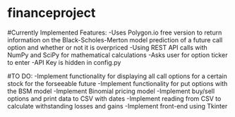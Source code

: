# financeproject

#Currently Implemented Features:
-Uses Polygon.io free version to return information on the Black-Scholes-Merton model prediction of a future call option and whether or not it is overpriced
-Using REST API calls with NumPy and SciPy for mathematical calculations
-Asks user for option ticker to enter
-API Key is hidden in config.py


#TO DO:
-Implement functionality for displaying all call options for a certain stock for the forseeable future
-Implement functionality for put options with the BSM model
-Implement Binomial pricing model
-Implement buy/sell options and print data to CSV with dates
-Implement reading from CSV to calculate withstanding losses and gains
-Implement front-end using Tkinter
